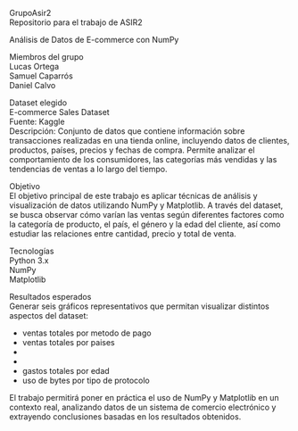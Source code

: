 GrupoAsir2  
Repositorio para el trabajo de ASIR2

Análisis de Datos de E-commerce con NumPy  

Miembros del grupo  
Lucas Ortega  
Samuel Caparrós  
Daniel Calvo  

Dataset elegido  
E-commerce Sales Dataset  
Fuente: Kaggle  
Descripción: Conjunto de datos que contiene información sobre transacciones realizadas en una tienda online, incluyendo datos de clientes, productos, países, precios y fechas de compra. Permite analizar el comportamiento de los consumidores, las categorías más vendidas y las tendencias de ventas a lo largo del tiempo.  

Objetivo  
El objetivo principal de este trabajo es aplicar técnicas de análisis y visualización de datos utilizando NumPy y Matplotlib. A través del dataset, se busca observar cómo varían las ventas según diferentes factores como la categoría de producto, el país, el género y la edad del cliente, así como estudiar las relaciones entre cantidad, precio y total de venta.  

Tecnologías  
Python 3.x  
NumPy  
Matplotlib  

Resultados esperados  
Generar seis gráficos representativos que permitan visualizar distintos aspectos del dataset: 
- ventas totales por metodo de pago
- ventas totales por paises
-
-
- gastos totales por edad
- uso de bytes por tipo de protocolo


El trabajo permitirá poner en práctica el uso de NumPy y Matplotlib en un contexto real, analizando datos de un sistema de comercio electrónico y extrayendo conclusiones basadas en los resultados obtenidos.
